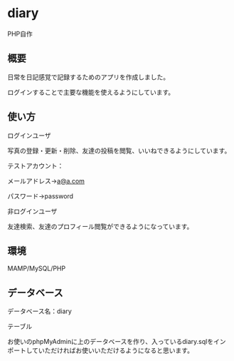 # diary
PHP自作

## 概要
日常を日記感覚で記録するためのアプリを作成しました。

ログインすることで主要な機能を使えるようにしています。

## 使い方
ログインユーザ

写真の登録・更新・削除、友達の投稿を閲覧、いいねできるようにしています。

テストアカウント：

メールアドレス→a@a.com

パスワード→password

非ログインユーザ

友達検索、友達のプロフィール閲覧ができるようになっています。

## 環境
MAMP/MySQL/PHP

## データベース
データベース名：diary

テーブル

お使いのphpMyAdminに上のデータベースを作り、入っているdiary.sqlをインポートしていただければお使いいただけるようになると思います。
